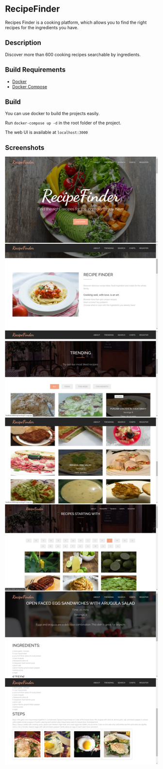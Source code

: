# RecipeFinder

Recipes Finder is a cooking platform, which allows you to find the right recipes for the ingredients you have.

## Description

Discover more than 600 cooking recipes searchable by ingredients.

## Build Requirements

* [Docker](https://docs.docker.com/get-docker/)
* [Docker Compose](https://docs.docker.com/compose/install/)

## Build

You can use docker to build the projects easily.<br>

Run `docker-compose up -d` in the root folder of the project.<br>

The web UI is available at `localhost:3000`

## Screenshots
![image info](./screenshots/1.jpg)
![image info](./screenshots/2.jpg)
![image info](./screenshots/3.jpg)
![image info](./screenshots/4.jpg)
![image info](./screenshots/7.jpg)
![image info](./screenshots/11.jpg)
![image info](./screenshots/12.jpg)